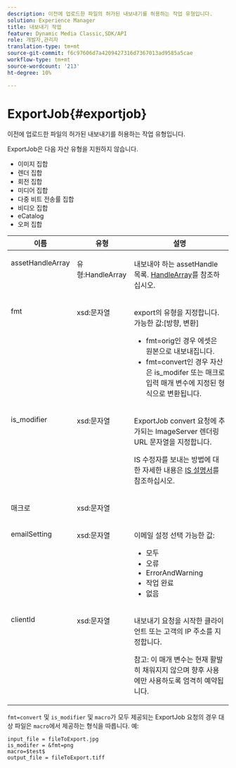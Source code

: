 ```yaml
---
description: 이전에 업로드한 파일의 허가된 내보내기를 허용하는 작업 유형입니다.
solution: Experience Manager
title: 내보내기 작업
feature: Dynamic Media Classic,SDK/API
role: 개발자,관리자
translation-type: tm+mt
source-git-commit: f6c97606d7a4209427316d7367013ad9585a5cae
workflow-type: tm+mt
source-wordcount: '213'
ht-degree: 10%

---
```



# ExportJob{#exportjob}

이전에 업로드한 파일의 허가된 내보내기를 허용하는 작업 유형입니다.

ExportJob은 다음 자산 유형을 지원하지 않습니다.

* 이미지 집합
* 렌더 집합
* 회전 집합
* 미디어 집합
* 다중 비트 전송률 집합
* 비디오 집합
* eCatalog
* 오퍼 집합

<table id="table_D8F3FD30D15648BFA5B980D3DC0A5AB1"> 
 <thead> 
  <tr> 
   <th colname="col1" class="entry"> 이름 </th> 
   <th colname="col2" class="entry"> 유형 </th> 
   <th colname="col3" class="entry"> 설명 </th> 
  </tr> 
 </thead>
 <tbody> 
  <tr valign="top"> 
   <td colname="col1"> <p> <span class="codeph"> <span class="varname"> assetHandleArray</span> </span> </p> </td> 
   <td colname="col2"> <p> <span class="codeph"> 유형:HandleArray</span> </p> </td> 
   <td colname="col3" valign="top"> <p>내보내야 하는 <span class="codeph"> assetHandle</span> 목록. <a href="../../types/c-data-types/r-handle-array.md#reference-1b93fefb5477459faf9253b54349b5f9" type="reference" format="dita" scope="local"> HandleArray</a>를 참조하십시오. </p> </td> 
  </tr> 
  <tr valign="top"> 
   <td colname="col1"> <p> <span class="codeph"> <span class="varname"> fmt</span> </span> </p> </td> 
   <td colname="col2"> <p> <span class="codeph"> xsd:문자열  </span> </p> </td> 
   <td colname="col3"> <p><span class="codeph"> export의 유형을 지정합니다.가능한 값</span>:[방향, 변환] </p> <p> 
     <ul id="ul_16EF4B14100C4C7AA464CA9CF7F11D1C"> 
      <li id="li_DAB2844CC55145C88A18A1F8EC4527F9"><span class="codeph"> fmt=orig</span>인 경우 에셋은 원본으로 내보내집니다. </li> 
      <li id="li_07F2F8D159934D889FDC1022AB12B564"><span class="codeph"> fmt=convert</span>인 경우 자산은 <span class="codeph"> is_modifer</span> 또는 <span class="codeph"> 매크로</span> 입력 매개 변수에 지정된 형식으로 변환됩니다. </li> 
     </ul> </p> </td> 
  </tr> 
  <tr valign="top"> 
   <td colname="col1"> <p> <span class="codeph"> <span class="varname"> is_modifier</span> </span> </p> </td> 
   <td colname="col2"> <p> <span class="codeph"> xsd:문자열  </span> </p> </td> 
   <td colname="col3"> <p>ExportJob <span class="codeph"> convert</span> 요청에 추가되는 <span class="codeph"> ImageServer</span> 렌더링 URL 문자열을 지정합니다. </p> <p>IS 수정자를 보내는 방법에 대한 자세한 내용은 <a href="https://experienceleague.adobe.com/docs/dynamic-media-developer-resources/image-serving-api/home.html" scope="external" format="html"> IS 설명서</a>를 참조하십시오. </p> </td> 
  </tr> 
  <tr valign="top"> 
   <td colname="col1"> <p> <span class="codeph"> <span class="varname"> 매크로</span> </span> </p> </td> 
   <td colname="col2"> <p> <span class="codeph"> xsd:문자열  </span> </p> </td> 
   <td colname="col3"> <p></p> </td> 
  </tr> 
  <tr valign="top"> 
   <td colname="col1"> <p> <span class="codeph"> <span class="varname"> emailSetting</span> </span> </p> </td> 
   <td colname="col2"> <p> <span class="codeph"> xsd:문자열  </span> </p> </td> 
   <td colname="col3"> <p>이메일 설정 선택 가능한 값: </p> <p> 
     <ul id="ul_0EEDAE11B7CD4C53A6E4B2B8CB2CF730"> 
      <li id="li_F235F93828594ED78C6D464440F953FF"> <span class="codeph"> 모두</span> </li> 
      <li id="li_59E14E7EBFA64432A5FAC15DA21A0521"> <span class="codeph"> 오류</span> </li> 
      <li id="li_BFE0B52CADD14CC1BA1AF42AB0AA1CE1"> <span class="codeph"> ErrorAndWarning</span> </li> 
      <li id="li_BE3AA67E14FB487B8B9CD6EF3D58824C"> <span class="codeph"> 작업 완료</span> </li> 
      <li id="li_409C68AD0D244975BFB86B08609E0146"> <span class="codeph"> 없음</span> </li> 
     </ul> </p> </td> 
  </tr> 
  <tr valign="top"> 
   <td colname="col1"> <p> <span class="codeph"> <span class="varname"> clientId</span> </span> </p> </td> 
   <td colname="col2"> <p> <span class="codeph"> xsd:문자열  </span> </p> </td> 
   <td colname="col3"> <p>내보내기 요청을 시작한 클라이언트 또는 고객의 IP 주소를 지정합니다. </p> <p> <p>참고: 이 매개 변수는 현재 활발히 채워지지 않으며 향후 사용에만 사용하도록 엄격히 예약됩니다. </p> </p> </td> 
  </tr> 
 </tbody> 
</table>

`fmt=convert` 및 `is_modifier` 및 `macro`가 모두 제공되는 ExportJob 요청의 경우 대상 파일은 `macro`에서 제공하는 형식을 따릅니다. 예:

```
input_file = fileToExport.jpg
is_modifer = &fmt=png
macro=$test$ 
output_file = fileToExport.tiff
```

